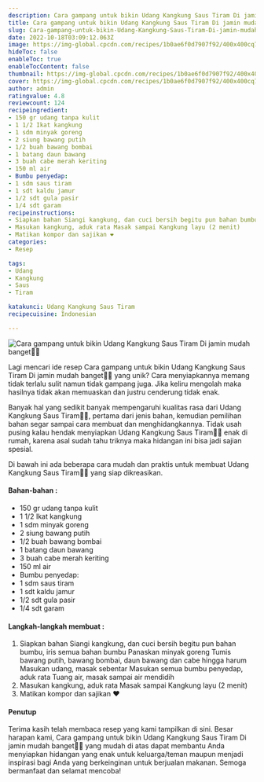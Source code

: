 ```yaml
---
description: Cara gampang untuk bikin Udang Kangkung Saus Tiram Di jamin mudah banget"
title: Cara gampang untuk bikin Udang Kangkung Saus Tiram Di jamin mudah banget
slug: Cara-gampang-untuk-bikin-Udang-Kangkung-Saus-Tiram-Di-jamin-mudah-banget
date: 2022-10-18T03:09:12.063Z
image: https://img-global.cpcdn.com/recipes/1b0ae6f0d7907f92/400x400cq70/photo.jpg
hideToc: false
enableToc: true
enableTocContent: false
thumbnail: https://img-global.cpcdn.com/recipes/1b0ae6f0d7907f92/400x400cq70/photo.jpg
cover: https://img-global.cpcdn.com/recipes/1b0ae6f0d7907f92/400x400cq70/photo.jpg
author: admin
ratingvalue: 4.8
reviewcount: 124
recipeingredient:
- 150 gr udang tanpa kulit
- 1 1/2 Ikat kangkung
- 1 sdm minyak goreng
- 2 siung bawang putih
- 1/2 buah bawang bombai
- 1 batang daun bawang
- 3 buah cabe merah keriting
- 150 ml air
- Bumbu penyedap:
- 1 sdm saus tiram
- 1 sdt kaldu jamur
- 1/2 sdt gula pasir
- 1/4 sdt garam
recipeinstructions:
- Siapkan bahan Siangi kangkung, dan cuci bersih begitu pun bahan bumbu, iris semua bahan bumbu Panaskan minyak goreng Tumis bawang putih, bawang bombai, daun bawang dan cabe hingga harum Masukan udang, masak sebentar Masukan semua bumbu penyedap, aduk rata Tuang air, masak sampai air mendidih
- Masukan kangkung, aduk rata Masak sampai Kangkung layu (2 menit)
- Matikan kompor dan sajikan ❤️
categories:
- Resep

tags:
- Udang
- Kangkung
- Saus
- Tiram

katakunci: Udang Kangkung Saus Tiram
recipecuisine: Indonesian

---
```


![Cara gampang untuk bikin Udang Kangkung Saus Tiram Di jamin mudah banget👩‍🍳](https://img-global.cpcdn.com/recipes/1b0ae6f0d7907f92/400x400cq70/photo.jpg)

Lagi mencari ide resep Cara gampang untuk bikin Udang Kangkung Saus Tiram Di jamin mudah banget👩‍🍳 yang unik? Cara menyiapkannya memang tidak terlalu sulit namun tidak gampang juga. Jika keliru mengolah maka hasilnya tidak akan memuaskan dan justru cenderung tidak enak.

Banyak hal yang sedikit banyak mempengaruhi kualitas rasa dari Udang Kangkung Saus Tiram👩‍🍳, pertama dari jenis bahan, kemudian pemilihan bahan segar sampai cara membuat dan menghidangkannya. Tidak usah pusing kalau hendak menyiapkan Udang Kangkung Saus Tiram👩‍🍳 enak di rumah, karena asal sudah tahu triknya maka hidangan ini bisa jadi sajian spesial.

Di bawah ini ada beberapa cara mudah dan praktis untuk membuat Udang Kangkung Saus Tiram👩‍🍳 yang siap dikreasikan.

<!--inarticleads1-->

#### Bahan-bahan :

- 150 gr udang tanpa kulit
- 1 1/2 Ikat kangkung
- 1 sdm minyak goreng
- 2 siung bawang putih
- 1/2 buah bawang bombai
- 1 batang daun bawang
- 3 buah cabe merah keriting
- 150 ml air
- Bumbu penyedap:
- 1 sdm saus tiram
- 1 sdt kaldu jamur
- 1/2 sdt gula pasir
- 1/4 sdt garam

<!--inarticleads2-->

#### Langkah-langkah membuat :

1. Siapkan bahan Siangi kangkung, dan cuci bersih begitu pun bahan bumbu, iris semua bahan bumbu Panaskan minyak goreng Tumis bawang putih, bawang bombai, daun bawang dan cabe hingga harum Masukan udang, masak sebentar Masukan semua bumbu penyedap, aduk rata Tuang air, masak sampai air mendidih
1. Masukan kangkung, aduk rata Masak sampai Kangkung layu (2 menit)
1. Matikan kompor dan sajikan ❤️

#### Penutup

Terima kasih telah membaca resep yang kami tampilkan di sini. Besar harapan kami, Cara gampang untuk bikin Udang Kangkung Saus Tiram Di jamin mudah banget👩‍🍳 yang mudah di atas dapat membantu Anda menyiapkan hidangan yang enak untuk keluarga/teman maupun menjadi inspirasi bagi Anda yang berkeinginan untuk berjualan makanan. Semoga bermanfaat dan selamat mencoba!